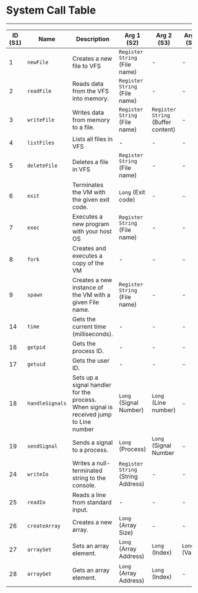 # System Call Table

-----

| ID (S1) | Name            | Description                                                                           | Arg 1 (S2)                         | Arg 2 (S3)                         | Arg 3 (S4)     | Returns (R2)                   | Notes                                |
|---------|-----------------|---------------------------------------------------------------------------------------|------------------------------------|------------------------------------|----------------|--------------------------------|--------------------------------------|
| 1       | `newFile`       | Creates a new file to VFS                                                             | `Register String` (File name)      | -                                  | -              | -                              | -                                    |
| 2       | `readFile`      | Reads data from the VFS into memory.                                                  | `Register String` (File name)      | -                                  | -              | Starting Address of bytes read | -                                    |
| 3       | `writeFile`     | Writes data from memory to a file.                                                    | `Register String` (File name)      | `Register String` (Buffer content) | -              | -                              | -                                    |
| 4       | `listFiles`     | Lists all files in VFS                                                                | -                                  | -                                  | -              | -                              | Not implemented                      |
| 5       | `deleteFile`    | Deletes a file in VFS                                                                 | `Register String` (File name)      | -                                  | -              | -                              | -                                    |
| 6       | `exit`          | Terminates the VM with the given exit code.                                           | `Long` (Exit code)                 | -                                  | -              | -                              | -                                    |
| 7       | `exec`          | Executes a new program with your host OS                                              | `Register String` (File name)      | -                                  | -              | -                              | -                                    |
| 8       | `fork`          | Creates and executes a copy of the VM                                                 | -                                  | -                                  | -              | -                              | It does not copy the state of the VM |
| 9       | `spawn`         | Creates a new instance of the VM with a given File name.                              | `Register String` (File name)      | -                                  | -              | -                              | -                                    |
| 14      | `time`          | Gets the current time (milliseconds).                                                 | -                                  | -                                  | -              | Current Time (milliseconds)    | -                                    |
| 16      | `getpid`        | Gets the process ID.                                                                  | -                                  | -                                  | -              | Process ID                     | -                                    |
| 17      | `getuid`        | Gets the user ID.                                                                     | -                                  | -                                  | -              | User ID                        | -                                    |
| 18      | `handleSignals` | Sets up a signal handler for the process. When signal is received jump to Line number | `Long` (Signal Number)             | `Long` (Line number)               | -              | -                              | Handling signals with the HOST       |
| 19      | `sendSignal`    | Sends a signal to a process.                                                          | `Long` (Process)                   | `Long` (Signal Number              | -              | -                              | Sending signals in the HOST          |
| 24      | `writeIo`       | Writes a null-terminated string to the console.                                       | `Register String` (String Address) | -                                  | -              | -                              | -                                    |
| 25      | `readIo`        | Reads a line from standard input.                                                     | -                                  | -                                  | -              | String Address                 | Allocates memory for the string.     |
| 26      | `createArray`   | Creates a new array.                                                                  | `Long` (Array Size)                | -                                  | -              | Array Base Address             | -                                    |
| 27      | `arraySet`      | Sets an array element.                                                                | `Long` (Array Address)             | `Long` (Index)                     | `Long` (Value) | -                              | Performs bounds checking.            |
| 28      | `arrayGet`      | Gets an array element.                                                                | `Long` (Array Address)             | `Long` (Index)                     | -              | Value                          | Performs bounds checking.            |